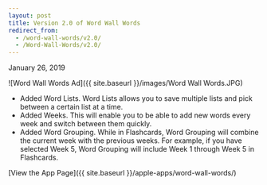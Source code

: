 ```yaml
---
layout: post
title: Version 2.0 of Word Wall Words
redirect_from:
  - /word-wall-words/v2.0/
  - /Word-Wall-Words/v2.0/
---
```


January 26, 2019

![Word Wall Words Ad]({{ site.baseurl }}/images/Word Wall Words.JPG)

- Added Word Lists. Word Lists allows you to save multiple lists and pick between a certain list at a time.
- Added Weeks. This will enable you to be able to add new words every week and switch between them quickly.
- Added Word Grouping. While in Flashcards, Word Grouping will combine the current week with the previous weeks. For example, if you have selected Week 5, Word Grouping will include Week 1 through Week 5 in Flashcards.

[View the App Page]({{ site.baseurl }}/apple-apps/word-wall-words/)
